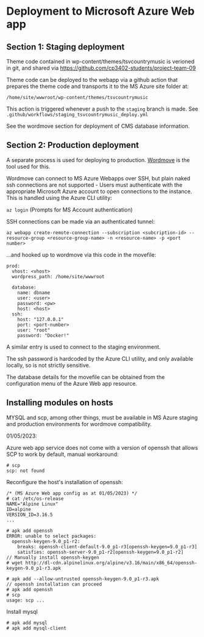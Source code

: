 # Deployment to Microsoft Azure Web app

## Section 1: Staging deployment

Theme code contained in wp-content/themes/tsvcountrymusic is verioned in git, and shared
via https://github.com/cp3402-students/project-team-09

Theme code can be deployed to the webapp via a github action that prepares the theme code and transports it to the MS
Azure site folder at:

`/home/site/wwwroot/wp-content/themes/tsvcountrymusic`

This action is triggered whenever a push to the `staging` branch is made.
See `.github/workflows/staging_tsvcountrymusic_deploy.yml`

See the wordmove section for deployment of CMS database information.

## Section 2: Production deployment

A separate process is used for deploying to production. [Wordmove](https://github.com/welaika/wordmove) is the tool used
for this.

Wordmove can connect to MS Azure Webapps over SSH, but plain naked ssh connections are not supported - Users must
authenticate with the appropriate Microsoft Azure account to open connections to the instance. This is handled using the
Azure CLI
utility:

`az login` (Prompts for MS Account authentication)

SSH connections can be made via an authenticated tunnel:

```
az webapp create-remote-connection --subscription <subcription-id> --resource-group <resource-group-name> -n <resource-name> -p <port number>
```

...and hooked up to wordmove via this code in the movefile:

```
prod:
  vhost: <vhost>
  wordpress_path: /home/site/wwwroot

  database:
    name: dbname
    user: <user>
    password: <pw>
    host: <host>
  ssh:
    host: "127.0.0.1"
    port: <port-number>
    user: "root"
    password: "Docker!"
```

A similar entry is used to connect to the staging environment.

The ssh password is hardcoded by the Azure CLI utility, and only available locally, so is not strictly sensitive.

The database details for the movefile can be obtained from the configuration menu of the Azure Web
app resource.

## Installing modules on hosts

MYSQL and scp, among other things, must be available in MS Azure staging and production environments for wordmove
compatibility.

01/05/2023:

Azure web app service does not come with a version of openssh that allows SCP to work by default, manual workaround:

```
# scp
scp: not found
```

Reconfigure the host's installation of openssh:

```
/* (MS Azure Web app config as at 01/05/2023) */
# cat /etc/os-release
NAME="Alpine Linux"
ID=alpine
VERSION_ID=3.16.5
...

# apk add openssh
ERROR: unable to select packages:
  openssh-keygen-9.0_p1-r2:
    breaks: openssh-client-default-9.0_p1-r3[openssh-keygen=9.0_p1-r3]
    satisfies: openssh-server-9.0_p1-r2[openssh-keygen=9.0_p1-r2]
// Manually install openssh-keygen
# wget http://dl-cdn.alpinelinux.org/alpine/v3.16/main/x86_64/openssh-keygen-9.0_p1-r3.apk

# apk add --allow-untrusted openssh-keygen-9.0_p1-r3.apk
// openssh installation can proceed
# apk add openssh
# scp
usage: scp ...
```

Install mysql

```
# apk add mysql
# apk add mysql-client
```

